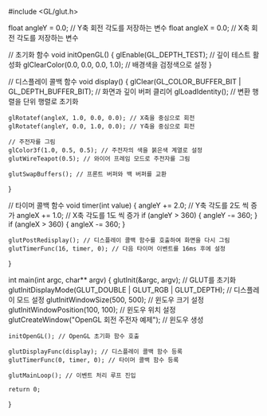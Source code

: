 #include <GL/glut.h>

float angleY = 0.0; // Y축 회전 각도를 저장하는 변수
float angleX = 0.0; // X축 회전 각도를 저장하는 변수

// 초기화 함수
void initOpenGL() {
    glEnable(GL_DEPTH_TEST); // 깊이 테스트 활성화
    glClearColor(0.0, 0.0, 0.0, 1.0); // 배경색을 검정색으로 설정
}

// 디스플레이 콜백 함수
void display() {
    glClear(GL_COLOR_BUFFER_BIT | GL_DEPTH_BUFFER_BIT); // 화면과 깊이 버퍼 클리어
    glLoadIdentity(); // 변환 행렬을 단위 행렬로 초기화
    
    
    glRotatef(angleX, 1.0, 0.0, 0.0); // X축을 중심으로 회전
    glRotatef(angleY, 0.0, 1.0, 0.0); // Y축을 중심으로 회전
    
    // 주전자를 그림
    glColor3f(1.0, 0.5, 0.5); // 주전자의 색을 붉은색 계열로 설정
    glutWireTeapot(0.5); // 와이어 프레임 모드로 주전자를 그림
    
    glutSwapBuffers(); // 프론트 버퍼와 백 버퍼를 교환
}

// 타이머 콜백 함수
void timer(int value) {
    angleY += 2.0; // Y축 각도를 2도 씩 증가
    angleX += 1.0; // X축 각도를 1도 씩 증가
    if (angleY > 360) {
        angleY -= 360;
    }
    if (angleX > 360) {
        angleX -= 360;
    }
    
    glutPostRedisplay(); // 디스플레이 콜백 함수를 호출하여 화면을 다시 그림
    glutTimerFunc(16, timer, 0); // 다음 타이머 이벤트를 16ms 후에 설정
}

int main(int argc, char** argv) {
    glutInit(&argc, argv); // GLUT를 초기화
    glutInitDisplayMode(GLUT_DOUBLE | GLUT_RGB | GLUT_DEPTH); // 디스플레이 모드 설정
    glutInitWindowSize(500, 500); // 윈도우 크기 설정
    glutInitWindowPosition(100, 100); // 윈도우 위치 설정
    glutCreateWindow("OpenGL 회전 주전자 예제"); // 윈도우 생성
    
    initOpenGL(); // OpenGL 초기화 함수 호출
    
    glutDisplayFunc(display); // 디스플레이 콜백 함수 등록
    glutTimerFunc(0, timer, 0); // 타이머 콜백 함수 등록
    
    glutMainLoop(); // 이벤트 처리 루프 진입
    
    return 0;
}
